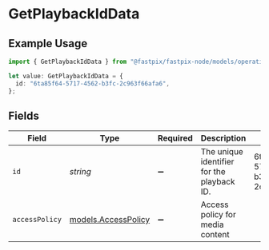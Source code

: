 # GetPlaybackIdData

## Example Usage

```typescript
import { GetPlaybackIdData } from "@fastpix/fastpix-node/models/operations";

let value: GetPlaybackIdData = {
  id: "6ta85f64-5717-4562-b3fc-2c963f66afa6",
};
```

## Fields

| Field                                               | Type                                                | Required                                            | Description                                         | Example                                             |
| --------------------------------------------------- | --------------------------------------------------- | --------------------------------------------------- | --------------------------------------------------- | --------------------------------------------------- |
| `id`                                                | *string*                                            | :heavy_minus_sign:                                  | The unique identifier for the playback ID.          | 6ta85f64-5717-4562-b3fc-2c963f66afa6                |
| `accessPolicy`                                      | [models.AccessPolicy](../../models/accesspolicy.md) | :heavy_minus_sign:                                  | Access policy for media content                     |                                                     |